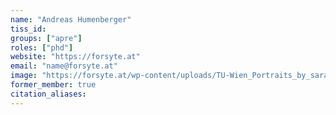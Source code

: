 ```yaml
---
name: "Andreas Humenberger"
tiss_id: 
groups: ["apre"]
roles: ["phd"]
website: "https://forsyte.at"
email: "name@forsyte.at"
image: "https://forsyte.at/wp-content/uploads/TU-Wien_Portraits_by_sarameister016-200x300.jpg"
former_member: true
citation_aliases:
---
```


<!--
Your custom content goes here.
-->